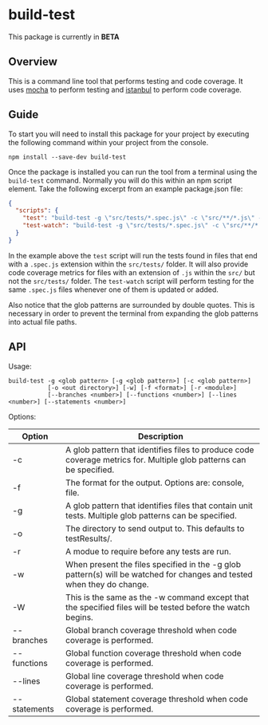 # build-test

This package is currently in **BETA**

## Overview

This is a command line tool that performs testing and code coverage.
It uses [mocha](https://www.npmjs.com/package/mocha) to perform testing and [istanbul](https://www.npmjs.com/package/istanbul) to perform
code coverage.

## Guide

To start you will need to install this package for your project by executing the following command within your project from the console.

```
npm install --save-dev build-test
``` 
Once the package is installed you can run the tool from a terminal using the `build-test` command.  Normally you will
do this within an npm script element.  Take the following excerpt from an example package.json file:

```JSON
{
  "scripts": {
    "test": "build-test -g \"src/tests/*.spec.js\" -c \"src/**/*.js\" -c \"src/tests/**/*.js\" ",
    "test-watch": "build-test -g \"src/tests/*.spec.js\" -c \"src/**/*.js\" -c \"src/tests/**/*.js\" -w",
  }
}
```

In the example above the `test` script will run the tests found in files that end with a `.spec.js` extension within the `src/tests/` folder.
It will also provide code coverage metrics for files with an extension of `.js` within the `src/` but not the `src/tests/` folder.
The `test-watch` script will perform testing for the same `.spec.js` files whenever one of them is updated or added.

Also notice that the glob patterns are surrounded by double quotes.  This is necessary in order to prevent the terminal from expanding
the glob patterns into actual file paths.

## API

Usage:
```
build-test -g <glob pattern> [-g <glob pattern>] [-c <glob pattern>]  
           [-o <out directory>] [-w] [-f <format>] [-r <module>]  
           [--branches <number>] [--functions <number>] [--lines <number>] [--statements <number>]
```
Options:

| Option | Description |
| ---    | ---         |
| -c     | A glob pattern that identifies files to produce code coverage metrics for. Multiple glob patterns can be specified. |
| -f     | The format for the output.  Options are: console, file. |
| -g     | A glob pattern that identifies files that contain unit tests.  Multiple glob patterns can be specified. |
| -o     | The directory to send output to.  This defaults to testResults/. |
| -r     | A modue to require before any tests are run. |
| -w     | When present the files specified in the -g glob pattern(s) will be watched for changes and tested when they do change. |
| -W     | This is the same as the -w command except that the specified files will be tested before the watch begins. |
| --branches    | Global branch coverage threshold when code coverage is performed. |
| --functions   | Global function coverage threshold when code coverage is performed. |
| --lines       | Global line coverage threshold when code coverage is performed. |
| --statements  | Global statement coverage threshold when code coverage is performed. |